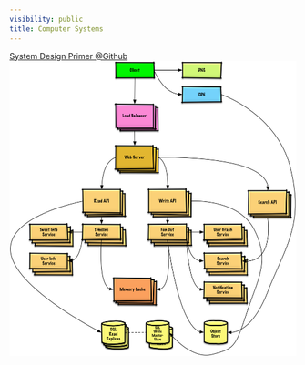 ```yaml
---
visibility: public
title: Computer Systems
---
```

[System Design Primer @Github](https://github.com/donnemartin/system-design-primer)
![](https://github.com/donnemartin/system-design-primer/raw/master/images/jrUBAF7.png)

